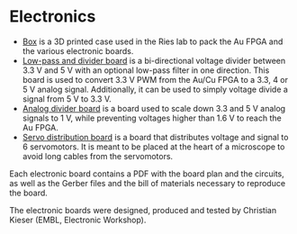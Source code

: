 # Electronics



- [Box](Box) is a 3D printed case used in the Ries lab to pack the Au FPGA and the various electronic boards.
- [Low-pass and divider board](LowPass_divider) is a bi-directional voltage divider between 3.3 V and 5 V with an optional low-pass filter in one direction. This board is used to convert 3.3 V PWM from the Au/Cu FPGA to a 3.3,  4 or 5 V analog signal. Additionally, it can be used to simply voltage divide a signal from 5 V to 3.3 V.
- [Analog divider board]() is a board used to scale down 3.3 and 5 V analog signals to 1 V, while preventing voltages higher than 1.6 V to reach the Au FPGA.
- [Servo distribution board]() is a board that distributes voltage and signal to 6 servomotors. It is meant to be placed at the heart of a microscope to avoid long cables from the servomotors.



Each electronic board contains a PDF with the board plan and the circuits, as well as the Gerber files and the bill of materials necessary to reproduce the board.

The electronic boards were designed, produced and tested by Christian Kieser (EMBL, Electronic Workshop).

